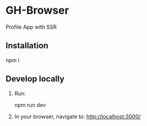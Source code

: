# GH-Browser

Profile App with SSR

## Installation

npm i

## Develop locally

1. Run:

   npm run dev

2. In your browser, navigate to: [http://localhost:3000/](http://localhost:3000/)

